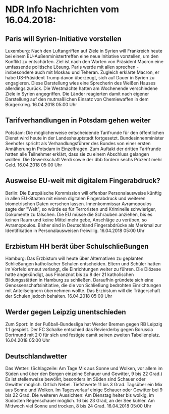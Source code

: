 # NDR Info Nachrichten vom 16.04.2018:


## Paris will Syrien-Initiative vorstellen
Luxemburg: Nach den Luftangriffen auf Ziele in Syrien will Frankreich heute bei einem EU-Außenministertreffen eine neue Initiative vorstellen, um den Konflikt zu entschärfen. Ziel ist nach den Worten von Präsident Macron eine umfassende politische Lösung. Paris werde mit allen sprechen - insbesondere auch mit Moskau und Teheran. Zugleich erklärte Macron, er habe US-Präsident Trump davon überzeugt, sich auf Dauer in Syrien zu engagieren. Diese Darstellung wies eine Sprecherin des Weißen Hauses allerdings zurück. Die Westmächte hatten am Wochenende verschiedene Ziele in Syrien angegriffen. Die Länder reagierten damit nach eigener Darstellung auf den mutmaßlichen Einsatz von Chemiewaffen in dem Bürgerkrieg. 16.04.2018 05:00 Uhr 

## Tarifverhandlungen in Potsdam gehen weiter
Potsdam: Die möglicherweise entscheidende Tarifrunde für den öffentlichen Dienst wird heute in der Landeshauptstadt fortgesetzt. Bundesinnenminister Seehofer spricht als Verhandlungsführer des Bundes von einer ersten Annäherung in Potsdam in Einzelfragen. Zum Auftakt der dritten Tarifrunde hatten alle Teilnehmer erklärt, dass sie zu einem Abschluss gelangen wollten. Die Gewerkschaft Verdi sowie der dbb fordern sechs Prozent mehr Geld. 16.04.2018 05:00 Uhr 

## Ausweise EU-weit mit digitalem Fingerabdruck?
Berlin: Die Europäische Kommission will offenbar Personalausweise künftig in allen EU-Staaten mit einem digitalen Fingerabdruck und weiteren biometrischen Daten versehen lassen. Innenkommissar Avramopoulos sagte der "Welt", so würde es für Terroristen und Kriminelle schwieriger, Dokumente zu fälschen. Die EU müsse die Schrauben anziehen, bis es keinen Raum und keine Mittel mehr gebe, Anschläge zu verüben, so Avramopoulos. Bisher sind in Deutschland Fingerabdrücke als Merkmal zur Identifikation in Personalausweisen freiwillig. 16.04.2018 05:00 Uhr 

## Erzbistum HH berät über Schulschließungen
Hamburg: Das Erzbistum will heute über Alternativen zu geplanten Schließungen katholischer Schulen entscheiden. Eltern und Schüler hatten im Vorfeld erneut verlangt, die Einrichtungen weiter zu führen. Die Diözese hatte angekündigt, aus Finanznot bis zu 8 der 21 katholischen Bildungsstätten in Hamburg zu schließen. Daraufhin gründete sich eine Genossenschaftsinitiative, die die von Schließung bedrohten Einrichtungen mit Anteilseignern übernehmen wollte. Das Erzbistum will die Trägerschaft der Schulen jedoch behalten. 16.04.2018 05:00 Uhr 

## Werder gegen Leipzig unentschieden
Zum Sport: In der Fußball-Bundesliga hat Werder Bremen gegen RB Leipzig 1:1 gespielt. Der FC Schalke entschied das Revierderby gegen Borussia Dortmund mit 2:0 für sich und festigte damit seinen zweiten Tabellenplatz. 16.04.2018 05:00 Uhr 

## Deutschlandwetter
Das Wetter:
(Schlagzeile: Am Tage Mix aus Sonne und Wolken, vor allem im Süden und über den Bergen einzelne Schauer und Gewitter, 9 bis 22 Grad.) Es ist stellenweise bewölkt, besonders im Süden sind Schauer oder Gewitter möglich. Örtlich Nebel. Tiefstwerte 11 bis 3 Grad. Tagsüber ein Mix aus Sonne und Wolken. Im Tagesverlauf einige Schauer oder Gewitter bei 9 bis 22 Grad. Die weiteren Aussichten: Am Dienstag heiter bis wolkig, im Südosten Regenschauer möglich. 16 bis 23 Grad, an der See kühler. Am Mittwoch viel Sonne und trocken, 8 bis 24 Grad. 16.04.2018 05:00 Uhr 
